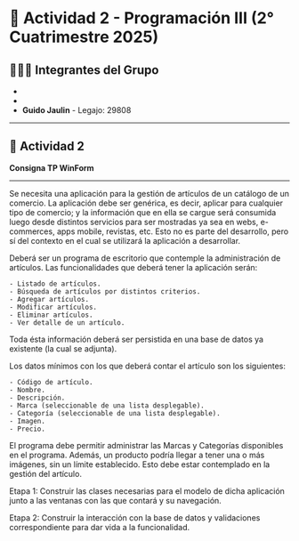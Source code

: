 # 📁 Actividad 2 - Programación III (2° Cuatrimestre 2025)

## 🧑‍🤝‍🧑 Integrantes del Grupo

-
- 
- **Guido Jaulin** - Legajo: 29808  

---

## 🏥 Actividad 2

**Consigna TP WinForm**

---

Se necesita una aplicación para la gestión de artículos de un catálogo de un comercio. La aplicación debe ser genérica, es decir, aplicar para cualquier tipo de comercio; y la información que en ella se cargue será consumida luego desde distintos servicios para ser mostradas ya sea en webs, e-commerces, apps mobile, revistas, etc. Esto no es parte del desarrollo, pero sí del contexto en el cual se utilizará la aplicación a desarrollar.

Deberá ser un programa de escritorio que contemple la administración de artículos. Las funcionalidades que deberá tener la aplicación serán:

    - Listado de artículos.
    - Búsqueda de artículos por distintos criterios.
    - Agregar artículos.
    - Modificar artículos.
    - Eliminar artículos.
    - Ver detalle de un artículo.

Toda ésta información deberá ser persistida en una base de datos ya existente (la cual se adjunta).

Los datos mínimos con los que deberá contar el artículo son los siguientes:

    - Código de artículo.
    - Nombre.
    - Descripción.
    - Marca (seleccionable de una lista desplegable).
    - Categoría (seleccionable de una lista desplegable).
    - Imagen.
    - Precio.

El programa debe permitir administrar las Marcas y Categorías disponibles en el programa. Además, un producto podría llegar a tener una o más imágenes, sin un límite establecido. Esto debe estar contemplado en la gestión del artículo.

Etapa 1: Construir las clases necesarias para el modelo de dicha aplicación junto a las ventanas con las que contará y su navegación.

Etapa 2: Construir la interacción con la base de datos y validaciones correspondiente para dar vida a la funcionalidad.
